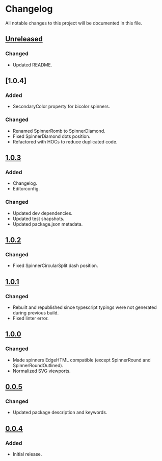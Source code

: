 # Changelog

All notable changes to this project will be documented in this file.

## [Unreleased]

### Changed
- Updated README.

## [1.0.4]

### Added
- SecondaryColor property for bicolor spinners.

### Changed
- Renamed SpinnerRomb to SpinnerDiamond.
- Fixed SpinnerDiamond dots position.
- Refactored with HOCs to reduce duplicated code.

## [1.0.3]

### Added
- Changelog.
- Editorconfig.

### Changed
- Updated dev dependencies.
- Updated test shapshots.
- Updated package.json metadata.

## [1.0.2]

### Changed
- Fixed SpinnerCircularSplit dash position.

## [1.0.1]

### Changed
- Rebuilt and republished since typescript typings were not generated during previous build.
- Fixed linter error.

## [1.0.0]

### Changed
- Made spinners EdgeHTML compatible (except SpinnerRound and SpinnerRoundOutlined).
- Normalized SVG viewports.

## [0.0.5]

### Changed
- Updated package description and keywords.

## [0.0.4]

### Added
- Initial release.

[unreleased]: https://github.com/adexin/spinners-react/compare/v1.0.3...HEAD
[1.0.3]: https://github.com/adexin/spinners-react/compare/v1.0.2...v1.0.3
[1.0.2]: https://github.com/adexin/spinners-react/compare/v1.0.1...v1.0.2
[1.0.1]: https://github.com/adexin/spinners-react/compare/v1.0.0...v1.0.1
[1.0.0]: https://github.com/adexin/spinners-react/compare/v0.0.5...v1.0.0
[0.0.5]: https://github.com/adexin/spinners-react/compare/v0.0.4...v0.0.5
[0.0.4]: https://github.com/adexin/spinners-react/releases/tag/v0.0.4
